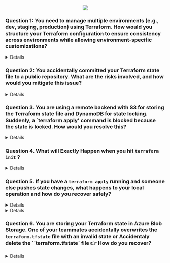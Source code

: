 <p align="center">
  <img src="https://capsule-render.vercel.app/api?type=waving&color=0:0000FF,100:FFB347&height=140&section=header&text=TERRAFORM%20SCENARIO%20BASED%20QUESTIONS&fontSize=28&fontColor=fff" />
</p>

### Question 1: You need to manage multiple environments (e.g., dev, staging, production) using Terraform. How would you structure your Terraform configuration to ensure consistency across environments while allowing environment-specific customizations?
<details>

- Modules: Create reusable modules for components like networks, compute instances, and storage that are shared across environments. These modules are stored in the modules/ directory.
- Use terraform.tfvars within each environment directory to define environment-specific variables (e.g., instance sizes, number of instances, or environment-specific tags).
- Define the backend.tf file in each environment's directory to specify the remote backend for storing the Terraform state files.
- Store your Terraform configurations in a version control system like Git. Each environment can be managed in a separate branch if necessary.
</details>

### Question 2: You accidentally committed your Terraform state file to a public repository. What are the risks involved, and how would you mitigate this issue?

<details>

- Immediately Remove the State File from the Repository
- Revoke Compromised Credentials: Immediately revoke any exposed API keys, provider credentials, or secrets found in the state file.
- Rotate Credentials: Generate new credentials and update your Terraform provider configurations to use them.
- Review Logs: Check cloud provider logs for any unauthorized access or suspicious activity that may have occurred using the exposed credentials
</details>

### Question 3. You are using a remote backend with S3 for storing the Terraform state file and DynamoDB for state locking. Suddenly, a `terraform apply' command is blocked because the state is locked. How would you resolve this?
<details>

- Only manually remove the lock if you are certain that no other Terraform operations are running, as this can lead to state corruption if done incorrectly.

- Remove the Lock Using AWS Management Console:
Select the locked item in the DynamoDB table and delete it.

</details>


### Question 4. What will Exactly Happen when you hit `terraform init` ?
<details>


1. Initialize backend

If you’re storing state remotely (e.g., Azure Storage, S3, Terraform Cloud), it sets that up.

If no backend is defined, it just uses a local terraform.tfstate file.



2. Download providers

Terraform checks the terraform block → required_providers.

It downloads the correct versions (e.g., azurerm, vault, azapi) from the Terraform Registry.

Saves them in .terraform folder locally.



3. Check versions

Confirms your Terraform CLI version meets the required_version.

Verifies provider plugin versions match what you specified.



4. Prepare modules (if any)

If your code uses external modules (source = "git... or registry"), Terraform downloads them into .terraform/modules.



5. Lock dependencies

Creates/updates .terraform.lock.hcl → keeps track of exact provider versions, so builds are reproducible across environments.





---

🔎 In short:

terraform init =
📦 Download providers + modules
🗂️ Setup backend
🔒 Lock versions

It’s like “installing dependencies” in programming (similar to npm install or pip install).


---



</details>

### Question 5. If you have a `terraform apply` running and someone else pushes state changes, what happens to your local operation and how do you recover safely?


<details>

### 🌍 Terraform Apply Without Remote Backend




---


- State file (`terraform.tfstate`) is stored **only on local machine**.  
- Each user has their **own copy of state**.  
- Terraform has **no locking and no sync**, so:  
  - Resource drift can occur.  
  - Duplicate resources may be created.  
  - Existing resources may be deleted/overwritten.  

---

## 📌 Example:
- **User A** runs `terraform apply` → creates VM `vm1`.  
- State file updated only on **User A’s machine**.  
- **User B** runs `terraform apply` → since their state doesn’t know about `vm1`, Terraform may:  
  - Try to **recreate `vm1`**.  
  - Or delete/update resources incorrectly.  
  - Result → **conflicts and downtime**.

---

## ✅ Recovery:
1. Stop the apply immediately.  
2. Share the latest `terraform.tfstate` with the team.  
3. Run:
   ```bash
   terraform refresh
   ```
```mermaid
flowchart TD

A[Start terraform apply 
by User A] --> B[State updated only 
on User A's local machine]

B --> C[User B runs terraform apply 
with outdated state]

C --> D{State differences?}

D -->|Yes| E[Terraform may recreate, 
modify, or delete resources wrongly]
D -->|No| F[No issues but 
state not synced]

E --> G[Infrastructure drift 
or duplication occurs]
F --> G

G --> H[Manual sync needed: 
share updated state file]

H --> I[Re-run terraform plan 
and apply safely]

I --> J[End]
```
</details>

<details>

### 🌍 Terraform State Locking with Azure Blob Storage


If I enable state locking with **Azure Blob Storage**, what happens?

---

## 🔎 Explanation:
- **State locking** prevents multiple people from modifying the same Terraform state at the same time.  
- Azure Blob itself does **not natively lock state**, but Terraform uses **Azure Blob leases** to implement locking.  

### How it works:
1. When you run `terraform apply`, Terraform requests a **lease** on the state blob.  
2. If lease is granted → You hold the lock and your operation runs safely.  
3. If someone else tries to run Terraform at the same time → They get an error:  

4. Once your operation finishes → Lease is released → Others can continue.  

---

## 📌 Example:
- **User A** runs `terraform apply` → acquires lease on blob.  
- **User B** runs `terraform apply` at the same time → gets lock error.  
- **User B** must wait until **User A’s apply finishes**.  

---

## ✅ Recovery if Locked:
- If another person is applying → **wait until their operation completes**.  
- If Terraform crashed and didn’t release lock → use:  
```bash
terraform force-unlock <LOCK_ID>

```

```mermaid
flowchart TD

A[User A runs terraform apply] --> B[Terraform requests lease 
on state blob]

B --> C{Is lease available?}

C -->|Yes| D[Lease acquired 
→ Apply runs safely]

C -->|No| E[Lock error: 
state blob already locked]

D --> F[Apply completes 
→ Lease released]

E --> G[Wait until lease is free 
or force-unlock if safe]

F --> H[Other users can now 
run terraform apply]

G --> H
```
</details>

### Question 6. You are storing your Terraform state in Azure Blob Storage. One of your teammates accidentally overwrites the `terraform.tfstate` file with an invalid state or Accidentaly delete the ``terraform.tfstate` file 👉 How do you recover?

<details>

---

Azure Blob Storage supports **versioning**.

* Every time the `terraform.tfstate` file is updated, **a new version is created automatically**.
* If someone **overwrites** or **deletes** the file, you can **roll back to a previous version**.

#### Recovery Steps:

1. Go to your **Azure Blob Storage account** in the portal.
2. Open the container where `terraform.tfstate` is stored.
3. Enable **Show Deleted/Versioned Blobs**.
4. Select the **previous valid version** of the `terraform.tfstate`.
5. **Promote or restore** that version to make it the current state file.

👉 This ensures Terraform continues working without re-creating all resources.

---


---

### 🔹 What is Soft Delete in Azure Blob Storage?

Soft delete protects your data from accidental deletion or overwrite.

* When enabled, if someone **deletes** or **overwrites** the `terraform.tfstate` file, Azure **keeps a recoverable copy** for a retention period (you decide the number of days).
* You can then restore the file anytime within that retention period.

---

## 🔹 How to Enable Soft Delete for Azure Blob Storage

### Using **Azure Portal**

1. Go to your **Storage Account** in the Azure portal.
2. In the left-hand menu, under **Data Management**, click **Data protection**.
3. Find **Blob soft delete**.
4. Toggle it to **Enabled**.
5. Set the **retention period** (e.g., 7, 14, or 30 days).
6. Click **Save**.

---




  
</details>
